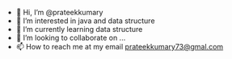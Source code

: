 - 👋 Hi, I’m @prateekkumary
- 👀 I’m interested in java and data structure
- 🌱 I’m currently learning data structure
- 💞️ I’m looking to collaborate on ...
- 📫 How to reach me at my email prateekkumary73@gmal.com

<!---
prateekkumary/prateekkumary is a ✨ special ✨ repository because its `README.md` (this file) appears on your GitHub profile.
You can click the Preview link to take a look at your changes.
--->
